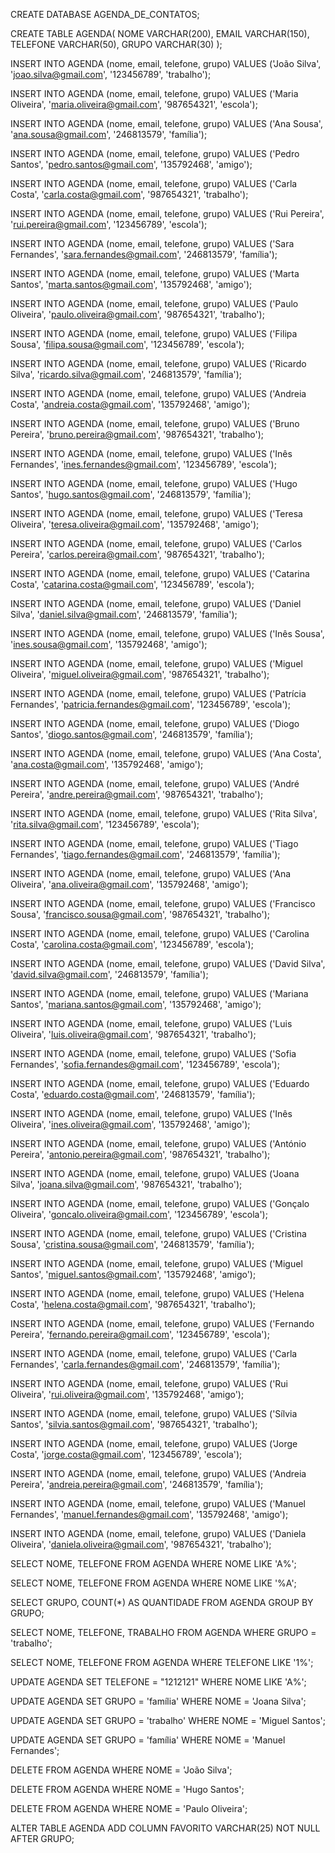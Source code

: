 CREATE DATABASE AGENDA_DE_CONTATOS;

CREATE TABLE AGENDA(
	NOME VARCHAR(200),
	EMAIL VARCHAR(150),
	TELEFONE VARCHAR(50),
	GRUPO VARCHAR(30)
);

INSERT INTO AGENDA (nome, email, telefone, grupo) VALUES ('João Silva', 'joao.silva@gmail.com', '123456789', 'trabalho');

INSERT INTO AGENDA (nome, email, telefone, grupo) VALUES ('Maria Oliveira', 'maria.oliveira@gmail.com', '987654321', 'escola');

INSERT INTO AGENDA (nome, email, telefone, grupo) VALUES ('Ana Sousa', 'ana.sousa@gmail.com', '246813579', 'família');

INSERT INTO AGENDA (nome, email, telefone, grupo) VALUES ('Pedro Santos', 'pedro.santos@gmail.com', '135792468', 'amigo');

INSERT INTO AGENDA (nome, email, telefone, grupo) VALUES ('Carla Costa', 'carla.costa@gmail.com', '987654321', 'trabalho');

INSERT INTO AGENDA (nome, email, telefone, grupo) VALUES ('Rui Pereira', 'rui.pereira@gmail.com', '123456789', 'escola');

INSERT INTO AGENDA (nome, email, telefone, grupo) VALUES ('Sara Fernandes', 'sara.fernandes@gmail.com', '246813579', 'família');

INSERT INTO AGENDA (nome, email, telefone, grupo) VALUES ('Marta Santos', 'marta.santos@gmail.com', '135792468', 'amigo');

INSERT INTO AGENDA (nome, email, telefone, grupo) VALUES ('Paulo Oliveira', 'paulo.oliveira@gmail.com', '987654321', 'trabalho');

INSERT INTO AGENDA (nome, email, telefone, grupo) VALUES ('Filipa Sousa', 'filipa.sousa@gmail.com', '123456789', 'escola');

INSERT INTO AGENDA (nome, email, telefone, grupo) VALUES ('Ricardo Silva', 'ricardo.silva@gmail.com', '246813579', 'família');

INSERT INTO AGENDA (nome, email, telefone, grupo) VALUES ('Andreia Costa', 'andreia.costa@gmail.com', '135792468', 'amigo');

INSERT INTO AGENDA (nome, email, telefone, grupo) VALUES ('Bruno Pereira', 'bruno.pereira@gmail.com', '987654321', 'trabalho');

INSERT INTO AGENDA (nome, email, telefone, grupo) VALUES ('Inês Fernandes', 'ines.fernandes@gmail.com', '123456789', 'escola');

INSERT INTO AGENDA (nome, email, telefone, grupo) VALUES ('Hugo Santos', 'hugo.santos@gmail.com', '246813579', 'família');

INSERT INTO AGENDA (nome, email, telefone, grupo) VALUES ('Teresa Oliveira', 'teresa.oliveira@gmail.com', '135792468', 'amigo');

INSERT INTO AGENDA (nome, email, telefone, grupo) VALUES ('Carlos Pereira', 'carlos.pereira@gmail.com', '987654321', 'trabalho');

INSERT INTO AGENDA (nome, email, telefone, grupo) VALUES ('Catarina Costa', 'catarina.costa@gmail.com', '123456789', 'escola');

INSERT INTO AGENDA (nome, email, telefone, grupo) VALUES ('Daniel Silva', 'daniel.silva@gmail.com', '246813579', 'família');

INSERT INTO AGENDA (nome, email, telefone, grupo) VALUES ('Inês Sousa', 'ines.sousa@gmail.com', '135792468', 'amigo');

INSERT INTO AGENDA (nome, email, telefone, grupo) VALUES ('Miguel Oliveira', 'miguel.oliveira@gmail.com', '987654321', 'trabalho');

INSERT INTO AGENDA (nome, email, telefone, grupo) VALUES ('Patrícia Fernandes', 'patricia.fernandes@gmail.com', '123456789', 'escola');

INSERT INTO AGENDA (nome, email, telefone, grupo) VALUES ('Diogo Santos', 'diogo.santos@gmail.com', '246813579', 'família');

INSERT INTO AGENDA (nome, email, telefone, grupo) VALUES ('Ana Costa', 'ana.costa@gmail.com', '135792468', 'amigo');

INSERT INTO AGENDA (nome, email, telefone, grupo) VALUES ('André Pereira', 'andre.pereira@gmail.com', '987654321', 'trabalho');

INSERT INTO AGENDA (nome, email, telefone, grupo) VALUES ('Rita Silva', 'rita.silva@gmail.com', '123456789', 'escola');

INSERT INTO AGENDA (nome, email, telefone, grupo) VALUES ('Tiago Fernandes', 'tiago.fernandes@gmail.com', '246813579', 'família');

INSERT INTO AGENDA (nome, email, telefone, grupo) VALUES ('Ana Oliveira', 'ana.oliveira@gmail.com', '135792468', 'amigo');

INSERT INTO AGENDA (nome, email, telefone, grupo) VALUES ('Francisco Sousa', 'francisco.sousa@gmail.com', '987654321', 'trabalho');

INSERT INTO AGENDA (nome, email, telefone, grupo) VALUES ('Carolina Costa', 'carolina.costa@gmail.com', '123456789', 'escola');

INSERT INTO AGENDA (nome, email, telefone, grupo) VALUES ('David Silva', 'david.silva@gmail.com', '246813579', 'família');

INSERT INTO AGENDA (nome, email, telefone, grupo) VALUES ('Mariana Santos', 'mariana.santos@gmail.com', '135792468', 'amigo');

INSERT INTO AGENDA (nome, email, telefone, grupo) VALUES ('Luis Oliveira', 'luis.oliveira@gmail.com', '987654321', 'trabalho');

INSERT INTO AGENDA (nome, email, telefone, grupo) VALUES ('Sofia Fernandes', 'sofia.fernandes@gmail.com', '123456789', 'escola');

INSERT INTO AGENDA (nome, email, telefone, grupo) VALUES ('Eduardo Costa', 'eduardo.costa@gmail.com', '246813579', 'família');

INSERT INTO AGENDA (nome, email, telefone, grupo) VALUES ('Inês Oliveira', 'ines.oliveira@gmail.com', '135792468', 'amigo');

INSERT INTO AGENDA (nome, email, telefone, grupo) VALUES ('António Pereira', 'antonio.pereira@gmail.com', '987654321', 'trabalho');

INSERT INTO AGENDA (nome, email, telefone, grupo) VALUES ('Joana Silva', 'joana.silva@gmail.com', '987654321', 'trabalho');

INSERT INTO AGENDA (nome, email, telefone, grupo) VALUES ('Gonçalo Oliveira', 'goncalo.oliveira@gmail.com', '123456789', 'escola');

INSERT INTO AGENDA (nome, email, telefone, grupo) VALUES ('Cristina Sousa', 'cristina.sousa@gmail.com', '246813579', 'família');

INSERT INTO AGENDA (nome, email, telefone, grupo) VALUES ('Miguel Santos', 'miguel.santos@gmail.com', '135792468', 'amigo');

INSERT INTO AGENDA (nome, email, telefone, grupo) VALUES ('Helena Costa', 'helena.costa@gmail.com', '987654321', 'trabalho');

INSERT INTO AGENDA (nome, email, telefone, grupo) VALUES ('Fernando Pereira', 'fernando.pereira@gmail.com', '123456789', 'escola');

INSERT INTO AGENDA (nome, email, telefone, grupo) VALUES ('Carla Fernandes', 'carla.fernandes@gmail.com', '246813579', 'família');

INSERT INTO AGENDA (nome, email, telefone, grupo) VALUES ('Rui Oliveira', 'rui.oliveira@gmail.com', '135792468', 'amigo');

INSERT INTO AGENDA (nome, email, telefone, grupo) VALUES ('Sílvia Santos', 'silvia.santos@gmail.com', '987654321', 'trabalho');

INSERT INTO AGENDA (nome, email, telefone, grupo) VALUES ('Jorge Costa', 'jorge.costa@gmail.com', '123456789', 'escola');

INSERT INTO AGENDA (nome, email, telefone, grupo) VALUES ('Andreia Pereira', 'andreia.pereira@gmail.com', '246813579', 'família');

INSERT INTO AGENDA (nome, email, telefone, grupo) VALUES ('Manuel Fernandes', 'manuel.fernandes@gmail.com', '135792468', 'amigo');

INSERT INTO AGENDA (nome, email, telefone, grupo) VALUES ('Daniela Oliveira', 'daniela.oliveira@gmail.com', '987654321', 'trabalho');

SELECT NOME, TELEFONE FROM AGENDA
WHERE NOME LIKE 'A%';

SELECT NOME, TELEFONE FROM AGENDA
WHERE NOME LIKE '%A';

SELECT GRUPO, COUNT(*) AS QUANTIDADE FROM AGENDA
GROUP BY GRUPO;

SELECT NOME, TELEFONE, TRABALHO FROM AGENDA
WHERE GRUPO = 'trabalho';

SELECT NOME, TELEFONE FROM AGENDA
WHERE TELEFONE LIKE '1%';

UPDATE AGENDA
SET TELEFONE = "1212121"
WHERE NOME LIKE 'A%';

UPDATE AGENDA
SET GRUPO = 'família'
WHERE NOME = 'Joana Silva';

UPDATE AGENDA
SET GRUPO = 'trabalho'
WHERE NOME = 'Miguel Santos';

UPDATE AGENDA
SET GRUPO = 'família'
WHERE NOME = 'Manuel Fernandes';

DELETE FROM AGENDA
WHERE NOME = 'João Silva';

DELETE FROM AGENDA
WHERE NOME = 'Hugo Santos';

DELETE FROM AGENDA
WHERE NOME = 'Paulo Oliveira';

ALTER TABLE AGENDA
ADD COLUMN FAVORITO VARCHAR(25) NOT NULL
AFTER GRUPO;
